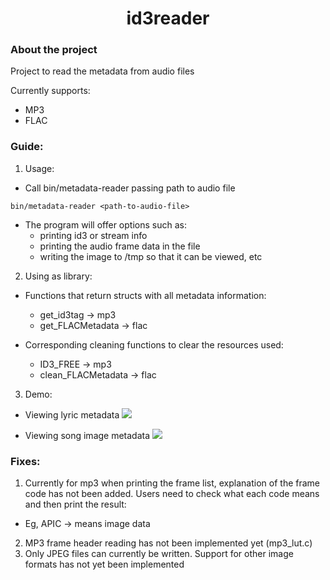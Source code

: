 <h1 style="text-align: center;">id3reader</h1>

<h3>About the project</h3>
Project to read the metadata from audio files

Currently supports:
- MP3
- FLAC 

<h3>Guide:</h3>

1. Usage:
  - Call bin/metadata-reader passing path to audio file 

```Shell
bin/metadata-reader <path-to-audio-file>
```

  - The program will offer options such as:
    - printing id3 or stream info
    - printing the audio frame data in the file
    - writing the image to /tmp so that it can be viewed, etc

2. Using as library:
  - Functions that return structs with all metadata information:
    - get_id3tag -> mp3
    - get_FLACMetadata -> flac

  - Corresponding cleaning functions to clear the resources used:
    - ID3_FREE -> mp3
    - clean_FLACMetadata -> flac

3. Demo:
  - Viewing lyric metadata
  ![](data/lyric.webp)

  - Viewing song image metadata
  ![](data/image.webp) 


<h3>Fixes:</h3> 

1. Currently for mp3 when printing the frame list, explanation of the frame code has not been added. Users need to check what 
each code means and then print the result:
  - Eg, APIC -> means image data
2. MP3 frame header reading has not been implemented yet (mp3_lut.c)
3. Only JPEG files can currently be written. Support for other image formats has not yet been implemented
